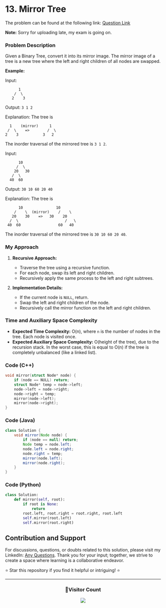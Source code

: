 # **13. Mirror Tree**

The problem can be found at the following link: [Question Link](https://www.geeksforgeeks.org/problems/mirror-tree/1)

**Note:** Sorry for uploading late, my exam is going on.

### Problem Description

Given a Binary Tree, convert it into its mirror image. The mirror image of a tree is a new tree where the left and right children of all nodes are swapped.

**Example:**

Input:

```
      1
    /  \
   2    3
```

Output: `3 1 2`

Explanation: The tree is

```
  1    (mirror)     1
 /  \    =>        /  \
2    3           3   2
```

The inorder traversal of the mirrored tree is `3 1 2`.

Input:

```
      10
     /  \
    20   30
   /  \
  40  60
```

Output: `30 10 60 20 40`

Explanation: The tree is

```
      10               10
    /    \  (mirror)    /    \
   20    30    =>   30    20
  /  \                     /   \
 40  60                 60   40
```

The inorder traversal of the mirrored tree is `30 10 60 20 40`.

### My Approach

1. **Recursive Approach:**

   - Traverse the tree using a recursive function.
   - For each node, swap its left and right children.
   - Recursively apply the same process to the left and right subtrees.

2. **Implementation Details:**
   - If the current node is `NULL`, return.
   - Swap the left and right children of the node.
   - Recursively call the mirror function on the left and right children.

### Time and Auxiliary Space Complexity

- **Expected Time Complexity:** O(n), where `n` is the number of nodes in the tree. Each node is visited once.
- **Expected Auxiliary Space Complexity:** O(height of the tree), due to the recursion stack. In the worst case, this is equal to O(n) if the tree is completely unbalanced (like a linked list).

### Code (C++)

```cpp
void mirror(struct Node* node) {
    if (node == NULL) return;
    struct Node* temp = node->left;
    node->left = node->right;
    node->right = temp;
    mirror(node->left);
    mirror(node->right);
}
```

### Code (Java)

```java
class Solution {
    void mirror(Node node) {
        if (node == null) return;
        Node temp = node.left;
        node.left = node.right;
        node.right = temp;
        mirror(node.left);
        mirror(node.right);
    }
}
```

### Code (Python)

```python
class Solution:
    def mirror(self, root):
        if root is None:
            return
        root.left, root.right = root.right, root.left
        self.mirror(root.left)
        self.mirror(root.right)
```

## Contribution and Support

For discussions, questions, or doubts related to this solution, please visit my LinkedIn: [Any Questions](https://www.linkedin.com/in/patel-hetkumar-sandipbhai-8b110525a/). Thank you for your input; together, we strive to create a space where learning is a collaborative endeavor.

⭐ Star this repository if you find it helpful or intriguing! ⭐

---

<div align=center>
  <h3><b>📍Visitor Count</b></h3>
</div>

<p align="center" >   
  <img src="https://profile-counter.glitch.me/Hunterdii/count.svg" />  
</p>
